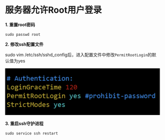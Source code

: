 # 服务器允许Root用户登录

**1. 重置root密码**

```shell
sudo passwd root
```

**2. 修改ssh配置文件**

sudo vim /etc/ssh/sshd_config后，进入配置文件中修改`PermitRootLogin`的默认值为yes

![](../_media/Snipaste_2022-08-18_14-03-15.png ':size=40%')

**3. 重启ssh守护进程**

```shell
sudo service ssh restart
```
